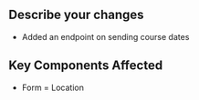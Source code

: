 ## Describe your changes
- Added an endpoint on sending course dates

## Key Components Affected
- Form
= Location